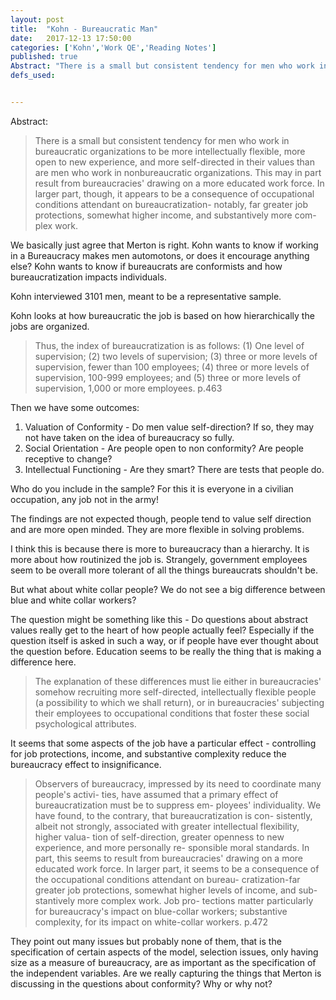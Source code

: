 ```yaml
---
layout: post
title:  "Kohn - Bureaucratic Man"
date:   2017-12-13 17:50:00
categories: ['Kohn','Work QE','Reading Notes']
published: true
Abstract: "There is a small but consistent tendency for men who work in bureaucratic organizations to be more intellectually flexible, more open to new experience, and more self-directed in their values than are men who work in nonbureaucratic organizations. This may in part result from bureaucracies' drawing on a more educated work force. In larger part, though, it appears to be a consequence of occupational conditions attendant on bureaucratization- notably, far greater job protections, somewhat higher income, and substantively more com- plex work."
defs_used:


---
```

Abstract:
> There is a small but consistent tendency for men who work in bureaucratic organizations to be more intellectually flexible, more open to new experience, and more self-directed in their values than are men who work in nonbureaucratic organizations. This may in part result from bureaucracies' drawing on a more educated work force. In larger part, though, it appears to be a consequence of occupational conditions attendant on bureaucratization- notably, far greater job protections, somewhat higher income, and substantively more com- plex work.

We basically just agree that Merton is right. Kohn wants to know if working in a Bureaucracy makes men automotons, or does it encourage anything else? Kohn wants to know if bureaucrats are conformists and how bureaucratization impacts individuals.

Kohn interviewed 3101 men, meant to be a representative sample.

Kohn looks at how bureaucratic the job is based on how hierarchically the jobs are organized.

>Thus, the index of bureaucratization is as follows: (1) One level of supervision; (2) two levels of supervision; (3) three or more levels of supervision, fewer than 100 employees; (4) three or more levels of supervision, 100-999 employees; and (5) three or more levels of supervision, 1,000 or more employees. p.463

Then we have some outcomes:
1. Valuation of Conformity - Do men value self-direction? If so, they may not have taken on the idea of bureaucracy so fully.
2. Social Orientation - Are people open to non conformity? Are people receptive to change?
3. Intellectual Functioning - Are they smart? There are tests that people do.

Who do you include in the sample? For this it is everyone in a civilian occupation, any job not in the army!

The findings are not expected though, people tend to value self direction and are more open minded. They are more flexible in solving problems.

I think this is because there is more to bureaucracy than a hierarchy. It is more about how routinized the job is. Strangely, government employees seem to be overall more tolerant of all the things bureaucrats shouldn't be.

But what about white collar people? We do not see a big difference between blue and white collar workers?

The question might be something like this - Do questions about abstract values really get to the heart of how people actually feel? Especially if the question itself is asked in such a way, or if people have ever thought about the question before. Education seems to be really the thing that is making a difference here.

>The explanation of these differences must lie either in bureaucracies' somehow recruiting more self-directed, intellectually flexible people (a possibility to which we shall return), or in bureaucracies' subjecting their employees to occupational conditions that foster these social psychological attributes.


It seems that some aspects of the job have a particular effect - controlling for job protections, income, and substantive complexity reduce the bureaucracy effect to insignificance.

>Observers of bureaucracy, impressed by its need to coordinate many people's activi- ties, have assumed that a primary effect of bureaucratization must be to suppress em- ployees' individuality. We have found, to the contrary, that bureaucratization is con- sistently, albeit not strongly, associated with greater intellectual flexibility, higher valua- tion of self-direction, greater openness to new experience, and more personally re- sponsible moral standards. In part, this seems to result from bureaucracies' drawing on a more educated work force. In larger part, it seems to be a consequence of the occupational conditions attendant on bureau- cratization-far greater job protections, somewhat higher levels of income, and sub- stantively more complex work. Job pro- tections matter particularly for bureaucracy's impact on blue-collar workers; substantive complexity, for its impact on white-collar workers. p.472

They point out many issues but probably none of them, that is the specification of certain aspects of the model, selection issues, only having size as a measure of bureaucracy, are as important as the specification of the independent variables. Are we really capturing the things that Merton is discussing in the questions about conformity? Why or why not? 

